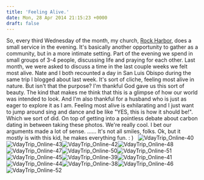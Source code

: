 ```yaml
---
title: 'Feeling Alive.'
date: Mon, 28 Apr 2014 21:15:23 +0000
draft: false
---
```


So, every third Wednesday of the month, my church, [Rock Harbor](http://www.rockharbor.org/ "Rock Harbor"), does a small service in the evening. It's basically another opportunity to gather as a community, but in a more intimate setting. Part of the evening we spend in small groups of 3-4 people, discussing life and praying for each other. Last month, we were asked to discuss a time in the last couple weeks we felt most alive. Nate and I both recounted a day in San Luis Obispo during the same trip I blogged about last week. It's sort of cliche, feeling most alive in nature. But isn't that the purpose? I'm thankful God gave us this sort of beauty. The kind that makes me think that this is a glimpse of how our world was intended to look. And I'm also thankful for a husband who is just as eager to explore it as I am. Feeling most alive is exhilarating and I just want to jump around sing and dance and be like "YES, this is how it should be!". Which we sort of did. On top of getting into a pointless debate about carbon dating in between taking these photos. We're really cool. I bet our arguments made a lot of sense. ...... It's not all smiles, folks. Ok, but it mostly is with this kid, he makes everything fun. : )   ![VdayTrip_Online-40](http://www.jennajuby.com/wp-content/uploads/2014/04/vdaytrip_online-40.jpg?w=560)![VdayTrip_Online-43](http://www.jennajuby.com/wp-content/uploads/2014/04/vdaytrip_online-43.jpg?w=560)![VdayTrip_Online-42](http://www.jennajuby.com/wp-content/uploads/2014/04/vdaytrip_online-42.jpg?w=560)![VdayTrip_Online-48](http://www.jennajuby.com/wp-content/uploads/2014/04/vdaytrip_online-48.jpg?w=560)![VdayTrip_Online-47](http://www.jennajuby.com/wp-content/uploads/2014/04/vdaytrip_online-47.jpg?w=560)![VdayTrip_Online-50](http://www.jennajuby.com/wp-content/uploads/2014/04/vdaytrip_online-50.jpg?w=560)![VdayTrip_Online-51](http://www.jennajuby.com/wp-content/uploads/2014/04/vdaytrip_online-51.jpg?w=560)![VdayTrip_Online-45](http://www.jennajuby.com/wp-content/uploads/2014/04/vdaytrip_online-45.jpg?w=560)![VdayTrip_Online-39](http://www.jennajuby.com/wp-content/uploads/2014/04/vdaytrip_online-39.jpg?w=560)![VdayTrip_Online-41](http://www.jennajuby.com/wp-content/uploads/2014/04/vdaytrip_online-41.jpg?w=560)![VdayTrip_Online-44](http://www.jennajuby.com/wp-content/uploads/2014/04/vdaytrip_online-44.jpg?w=560)![VdayTrip_Online-38](http://www.jennajuby.com/wp-content/uploads/2014/04/vdaytrip_online-38.jpg?w=560)![VdayTrip_Online-46](http://www.jennajuby.com/wp-content/uploads/2014/04/vdaytrip_online-46.jpg?w=560)![VdayTrip_Online-52](http://www.jennajuby.com/wp-content/uploads/2014/04/vdaytrip_online-52.jpg?w=560)